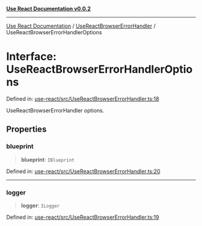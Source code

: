 [**Use React Documentation v0.0.2**](../../README.md)

***

[Use React Documentation](../../modules.md) / [UseReactBrowserErrorHandler](../README.md) / UseReactBrowserErrorHandlerOptions

# Interface: UseReactBrowserErrorHandlerOptions

Defined in: [use-react/src/UseReactBrowserErrorHandler.ts:18](https://github.com/stonemjs/use-react/blob/50c96852bd65a75b7f2a00786393fb0c90af6da8/src/UseReactBrowserErrorHandler.ts#L18)

UseReactBrowserErrorHandler options.

## Properties

### blueprint

> **blueprint**: `IBlueprint`

Defined in: [use-react/src/UseReactBrowserErrorHandler.ts:20](https://github.com/stonemjs/use-react/blob/50c96852bd65a75b7f2a00786393fb0c90af6da8/src/UseReactBrowserErrorHandler.ts#L20)

***

### logger

> **logger**: `ILogger`

Defined in: [use-react/src/UseReactBrowserErrorHandler.ts:19](https://github.com/stonemjs/use-react/blob/50c96852bd65a75b7f2a00786393fb0c90af6da8/src/UseReactBrowserErrorHandler.ts#L19)
